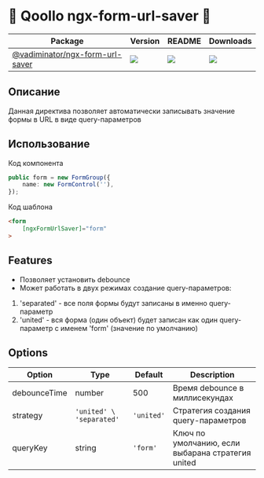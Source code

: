 # :whale: Qoollo ngx-form-url-saver :whale:

| **Package**                                                                                  | **Version**                                                                      | **README**                                                                                   | **Downloads**                                                                                                                   |
|----------------------------------------------------------------------------------------------|----------------------------------------------------------------------------------|----------------------------------------------------------------------------------------------|---------------------------------------------------------------------------------------------------------------------------------|
| [@vadiminator/ngx-form-url-saver](https://npmjs.com/package/@vadiminator/ngx-form-url-saver) | ![](https://img.shields.io/npm/v/%40vadiminator%2Fngx-form-url-saver/latest.svg) | [![](https://img.shields.io/badge/README--green.svg)](packages/ngx-form-url-saver/README.md) | [![](https://img.shields.io/npm/dw/@vadiminator/ngx-form-url-saver)](https://npmjs.com/package/@vadiminator/ngx-form-url-saver) |

## Описание

Данная директива позволяет автоматически записывать значение формы в URL в виде query-параметров

## Использование

Код компонента

```ts
public form = new FormGroup({
    name: new FormControl(''),
});
```

Код шаблона

```html
<form
    [ngxFormUrlSaver]="form"
>
```

## Features

- Позволяет установить debounce
- Может работать в двух режимах создание query-параметров:
1) 'separated' - все поля формы будут записаны в именно query-параметр
2) 'united' - вся форма (один объект) будет записан как один query-параметр с именем 'form' (значение по умолчанию)

## Options

| Option       | Type                     | Default    | Description                                       |                                                                    
|--------------|--------------------------|------------|---------------------------------------------------|
| debounceTime | number                   | 500        | Время debounce в миллисекундах                    |
| strategy     | `'united' \ 'separated'` | `'united'` | Стратегия создания query-параметров               |
| queryKey     | string                   | `'form'`   | Ключ по умолчанию, если выбарана стратегия united |
